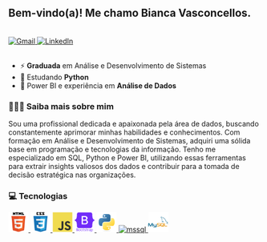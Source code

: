 <h2>Bem-vindo(a)! Me chamo Bianca Vasconcellos.</h2>

<br>

<div>
  <a href = "mailto:okv.bianca@gmail.com">
    <img src="https://img.shields.io/badge/-Gmail-%23333?style=for-the-badge&logo=gmail&logoColor=white" alt="Gmail" target="_blank">
  </a>
  <a href="https://www.linkedin.com/in/bianca-vasconcellos-943683132" target="_blank">
    <img src="https://img.shields.io/badge/-LinkedIn-%230077B5?style=for-the-badge&logo=linkedin&logoColor=white" alt="LinkedIn" target="_blank">
  </a> 
</div>
<br>
<ul>
  <li>⚡ <strong>Graduada</strong> em Análise e Desenvolvimento de Sistemas</li>
  <li>🔭 Estudando <strong>Python</strong></li>
  <li>🌱 Power BI e experiência em <strong>Análise de Dados</strong></li>
</ul>

<h3>💁🏽‍♀️ Saiba mais sobre mim</h3>
  
<p>Sou uma profissional dedicada e apaixonada pela área de dados, buscando constantemente aprimorar minhas habilidades e conhecimentos. Com formação em Análise e Desenvolvimento de Sistemas, adquiri uma sólida base em programação e tecnologias da informação. Tenho me especializado em SQL, Python e Power BI, utilizando essas ferramentas para extrair insights valiosos dos dados e contribuir para a tomada de decisão estratégica nas organizações.</p>

<h3> 💻 Tecnologias </h3> 

<p align="left"> 
        <a href="https://www.w3.org/html/" target="_blank">
                <img src="https://raw.githubusercontent.com/devicons/devicon/master/icons/html5/html5-original-wordmark.svg" alt="html5" width="40" height="40"/> 
        </a>
        <a href="https://www.w3schools.com/css/" target="_blank">
                <img src="https://raw.githubusercontent.com/devicons/devicon/master/icons/css3/css3-original-wordmark.svg" alt="css3" width="40" height="40"/> 
        </a>
        <a href="https://developer.mozilla.org/en-US/docs/Web/JavaScript" target="_blank">
                <img src="https://raw.githubusercontent.com/devicons/devicon/master/icons/javascript/javascript-original.svg" alt="javascript" width="40" height="40"/>
        </a>
        <a href="https://getbootstrap.com" target="_blank"> 
                <img src="https://raw.githubusercontent.com/devicons/devicon/master/icons/bootstrap/bootstrap-plain-wordmark.svg" alt="bootstrap" width="40" height="40" /> 
        </a>  
        <a href="https://www.python.org" target="_blank">
                <img src="https://raw.githubusercontent.com/devicons/devicon/master/icons/python/python-original.svg" alt="python" width="40" height="40" />
        </a>
        <a href="https://www.microsoft.com/en-us/sql-server" target="_blank"> 
                <img src="https://www.svgrepo.com/show/303229/microsoft-sql-server-logo.svg" alt="mssql"
            width="40" height="40" /> 
        </a>
        <a href="https://www.mysql.com/" target="_blank">
                <img src="https://raw.githubusercontent.com/devicons/devicon/master/icons/mysql/mysql-original-wordmark.svg"
            alt="mysql" width="40" height="40" /> 
        </a>    
 </p>
